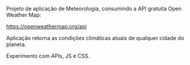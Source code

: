Projeto de aplicação de Meteorologia, consumindo a API gratuita Open Weather Map:

https://openweathermap.org/api

Aplicação retorna as condições climáticas atuais de qualquer cidade do planeta.

Experimento com APIs, JS e CSS.
